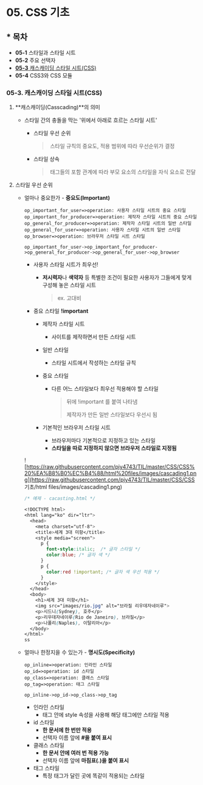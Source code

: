 # 05. CSS 기초

## * 목차

- **05-1** 스타일과 스타일 시트
- **05-2** 주요 선택자
- <u>**05-3**  캐스캐이딩 스타일 시트(CSS)</u>
- **05-4** CSS3와 CSS 모듈



### 05-3. 캐스캐이딩 스타일 시트(CSS)

1. **캐스캐이딩(Casscading)**의 의미

   - 스타일 간의 충돌을 막는 '위에서 아래로 흐르는 스타일 시트'

     - 스타일 우선 순위

       > ​	스타일 규칙의 중요도, 적용 범위에 따라 우선순위가 결정

     - 스타일 상속

       > ​	태그들의 포함 관계에 따라 부모 요소의 스타일을 자식 요소로 전달

   

2. 스타일 우선 순위

   - 얼마나 중요한가 - **중요도(Important)**

     ```flow
     op_important_for_user=>operation: 사용자 스타일 시트의 중요 스타일
     op_important_for_producer=>operation: 제작자 스타일 시트의 중요 스타일
     op_general_for_producer=>operation: 제작자 스타일 시트의 일반 스타일
     op_general_for_user=>operation: 사용자 스타일 시트의 일반 스타일
     op_browser=>operation: 브라우저 스타일 시트 스타일
     
     op_important_for_user->op_important_for_producer->op_general_for_producer->op_general_for_user->op_browser
     ```

     * 사용자 스타일 시트가 최우선!

       * **저시력자**나 **색약자** 등 특별한 조건이 필요한 사용자가 그들에게 맞게 구성해 놓은 스타일 시트

         > ex. 고대비

     * 중요 스타일 **!important**

       * 제작자 스타일 시트

         * 사이트를 제작하면서 만든 스타일 시트

       * 일반 스타일

         * 스타일 시트에서 작성하는 스타일 규칙

       * 중요 스타일

         * 다른 어느 스타일보다 최우선 적용해야 할 스타일

           > 뒤에 !important 를 붙여 나타냄
           >
           > 제작자가 만든 일반 스타일보다 우선시 됨

       * 기본적인 브라우저 스타일 시트

         * 브라우저마다 기본적으로 지정하고 있는 스타일
         * **스타일을 따로 지정하지 않으면 브라우저 스타일로 지정됨**

     ![https://raw.githubusercontent.com/pjy4743/TIL/master/CSS/CSS%20%EA%B8%B0%EC%B4%88/html%20files/images/cascading1.png](https://raw.githubusercontent.com/pjy4743/TIL/master/CSS/CSS 기초/html files/images/cascading1.png)

     ```css
     /* 예제 - cacasting.html */
     
     <!DOCTYPE html>
     <html lang="ko" dir="ltr">
       <head>
         <meta charset="utf-8">
         <title>세계 3대 미항</title>
         <style media="screen">
           p {
             font-style:italic;  /* 글자 스타일 */
             color:blue; /* 글자 색 */
           }
           p {
             color:red !important; /* 글자 색 우선 적용 */
           }
         </style>
       </head>
       <body>
         <h1>세계 3대 미항</h1>
         <img src="images/rio.jpg" alt="브라질 리우데자네이루">
         <p>시드니(Sydney), 호주</p>
         <p>리우데자네이루(Rio de Janeiro), 브라질</p>
         <p>나폴리(Naples), 이탈리아</p>
       </body>
     </html>
     ss
     ```

     

   - 얼마나 한정지을 수 있는가 - **명시도(Specificity)**

     

     ```flow
     op_inline=>operation: 인라인 스타일
     op_id=>operation: id 스타일
     op_class=>operation: 클래스 스타일
     op_tag=>operation: 태그 스타일
     
     op_inline->op_id->op_class->op_tag
     ```

     - 인라인 스타일
       - 태그 안에 style 속성을 사용해 해당 태그에만 스타일 적용
     - id 스타일
       - **한 문서에 한 번만 적용**
       - 선택자 이름 앞에 **#을 붙여 표시**
     - 클래스 스타일
       - **한 문서 안에 여러 번 적용 가능**
       - 선택자 이름 앞에 **마침표(.)을 붙여 표시**
     - 태그 스타일
       - 특정 태그가 달린 곳에 똑같이 적용되는 스타일


